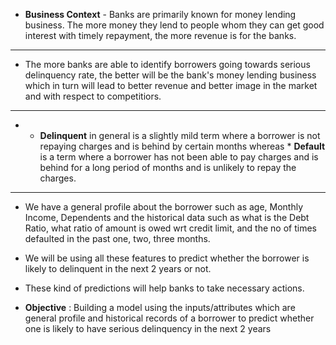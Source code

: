 * **Business Context** - Banks are primarily known for money lending business. The more money they lend to people whom they can get good interest with timely repayment, the more revenue is for the banks.
* **
* The more banks are able to identify borrowers going towards serious delinquency rate, the better will be the bank's money lending business which in turn will lead to better revenue and better image in the market and with respect to competitiors. 
* **
* * **Delinquent** in general is a slightly mild term where a borrower is not repaying charges and is behind by certain months whereas * **Default** is a term where a borrower has not been able to pay charges and is behind for a long period of months and is unlikely to repay the charges.
* **
* We have a general profile about the borrower such as age, Monthly Income, Dependents and the historical data such as what is the Debt Ratio, what ratio of amount is owed wrt credit limit, and the no of times defaulted in the past one, two, three months.
* We will be using all these features to predict whether the borrower is likely to delinquent in the next 2 years or not.
* These kind of predictions will help banks to take necessary actions.

* **Objective** : Building a model using the inputs/attributes which are general profile and historical records of a borrower to predict whether one is likely to have serious delinquency in the next 2 years 
